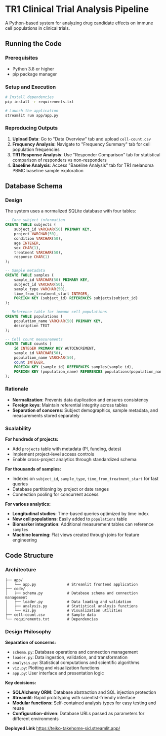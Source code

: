 # TR1 Clinical Trial Analysis Pipeline

A Python-based system for analyzing drug candidate effects on immune cell populations in clinical trials.

## Running the Code

### Prerequisites
- Python 3.8 or higher
- pip package manager

### Setup and Execution
```bash
# Install dependencies
pip install -r requirements.txt

# Launch the application
streamlit run app/app.py
```

### Reproducing Outputs

1. **Upload Data**: Go to "Data Overview" tab and upload `cell-count.csv`
2. **Frequency Analysis**: Navigate to "Frequency Summary" tab for cell population frequencies
3. **TR1 Response Analysis**: Use "Responder Comparison" tab for statistical comparison of responders vs non-responders
4. **Baseline Analysis**: Access "Baseline Analysis" tab for TR1 melanoma PBMC baseline sample exploration

## Database Schema

### Design
The system uses a normalized SQLite database with four tables:

```sql
-- Core subject information
CREATE TABLE subjects (
    subject_id VARCHAR(50) PRIMARY KEY,
    project VARCHAR(50),
    condition VARCHAR(50),
    age INTEGER,
    sex CHAR(1),
    treatment VARCHAR(50),
    response CHAR(1)
);

-- Sample metadata
CREATE TABLE samples (
    sample_id VARCHAR(50) PRIMARY KEY,
    subject_id VARCHAR(50),
    sample_type VARCHAR(50),
    time_from_treatment_start INTEGER,
    FOREIGN KEY (subject_id) REFERENCES subjects(subject_id)
);

-- Reference table for immune cell populations
CREATE TABLE populations (
    population_name VARCHAR(50) PRIMARY KEY,
    description TEXT
);

-- Cell count measurements
CREATE TABLE counts (
    id INTEGER PRIMARY KEY AUTOINCREMENT,
    sample_id VARCHAR(50),
    population_name VARCHAR(50),
    count INTEGER,
    FOREIGN KEY (sample_id) REFERENCES samples(sample_id),
    FOREIGN KEY (population_name) REFERENCES populations(population_name)
);
```

### Rationale
- **Normalization**: Prevents data duplication and ensures consistency
- **Foreign keys**: Maintain referential integrity across tables
- **Separation of concerns**: Subject demographics, sample metadata, and measurements stored separately

### Scalability

**For hundreds of projects:**
- Add `projects` table with metadata (PI, funding, dates)
- Implement project-level access controls
- Enable cross-project analytics through standardized schema

**For thousands of samples:**
- Indexes on `subject_id`, `sample_type`, `time_from_treatment_start` for fast queries
- Database partitioning by project or date ranges
- Connection pooling for concurrent access

**For various analytics:**
- **Longitudinal studies**: Time-based queries optimized by time index
- **New cell populations**: Easily added to `populations` table
- **Biomarker integration**: Additional measurement tables can reference `samples`
- **Machine learning**: Flat views created through joins for feature engineering

## Code Structure

### Architecture
```
├── app/
│   └── app.py              # Streamlit frontend application
├── code/
│   ├── schema.py           # Database schema and connection management
│   ├── loader.py           # Data loading and validation
│   ├── analysis.py         # Statistical analysis functions
│   └── viz.py              # Visualization utilities
├── cell-count.csv          # Sample data
└── requirements.txt        # Dependencies
```

### Design Philosophy

**Separation of concerns:**
- `schema.py`: Database operations and connection management
- `loader.py`: Data ingestion, validation, and transformation
- `analysis.py`: Statistical computations and scientific algorithms  
- `viz.py`: Plotting and visualization functions
- `app.py`: User interface and presentation logic

**Key decisions:**
- **SQLAlchemy ORM**: Database abstraction and SQL injection protection
- **Streamlit**: Rapid prototyping with scientist-friendly interface
- **Modular functions**: Self-contained analysis types for easy testing and reuse
- **Configuration-driven**: Database URLs passed as parameters for different environments

**Deployed Link**
https://teiko-takehome-sid.streamlit.app/
